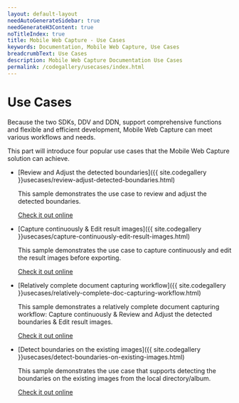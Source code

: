 ```yaml
---
layout: default-layout
needAutoGenerateSidebar: true
needGenerateH3Content: true
noTitleIndex: true
title: Mobile Web Capture - Use Cases
keywords: Documentation, Mobile Web Capture, Use Cases
breadcrumbText: Use Cases
description: Mobile Web Capture Documentation Use Cases 
permalink: /codegallery/usecases/index.html
---
```


# Use Cases

Because the two SDKs, DDV and DDN, support comprehensive functions and flexible and efficient development, Mobile Web Capture can meet various workflows and needs. 

This part will introduce four popular use cases that the Mobile Web Capture solution can achieve.

- [Review and Adjust the detected boundaries]({{ site.codegallery }}usecases/review-adjust-detected-boundaries.html)

    This sample demonstrates the use case to review and adjust the detected boundaries.

    [Check it out online](https://dynamsoft.github.io/mobile-web-capture/samples/review-adjust-detected-boundaries/)

- [Capture continuously & Edit result images]({{ site.codegallery }}usecases/capture-continuously-edit-result-images.html)

    This sample demonstrates the use case to capture continuously and edit the result images before exporting.

    [Check it out online](https://dynamsoft.github.io/mobile-web-capture/samples/capture-continuously-edit-result-images/)

- [Relatively complete document capturing workflow]({{ site.codegallery }}usecases/relatively-complete-doc-capturing-workflow.html)

    This sample demonstrates a relatively complete document capturing workflow: Capture continuously & Review and Adjust the detected boundaries & Edit result images.

    [Check it out online](https://dynamsoft.github.io/mobile-web-capture/samples/relatively-complete-doc-capturing-workflow/)

- [Detect boundaries on the existing images]({{ site.codegallery }}usecases/detect-boundaries-on-existing-images.html)

    This sample demonstrates the use case that supports detecting the boundaries on the existing images from the local directory/album. 

    [Check it out online](https://dynamsoft.github.io/mobile-web-capture/samples/detect-boundaries-on-existing-images/)
